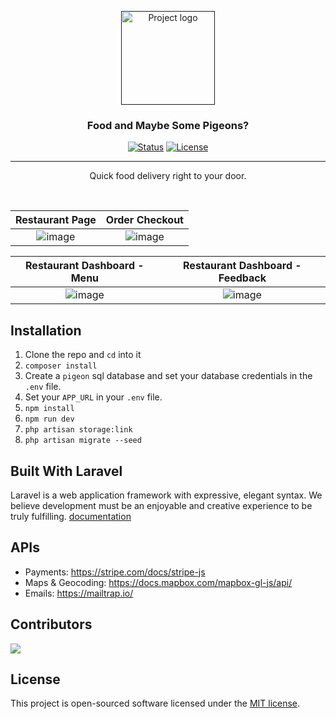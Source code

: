 <p align="center">
  <a href="" rel="noopener">
  <img width=150px height=150px src="public/svg/dove.svg" alt="Project logo"></a>
</p>

<h3 align="center">Food and Maybe Some Pigeons?</h3>

<div align="center">

  [![Status](https://img.shields.io/badge/status-active-success.svg)]() 
  [![License](https://img.shields.io/badge/license-MIT-blue.svg)](/LICENSE)

</div>

---

<p align="center">Quick food delivery right to your door.</p>
<br>

Restaurant Page             |  Order Checkout
:-------------------------:|:-------------------------:
![image](https://s3.amazonaws.com/poly-screenshots.angel.co/Project/c5/1243967/ccb8d92d47cff5c58a5549b927bda0e1-original.png)  |  ![image](https://s3.amazonaws.com/poly-screenshots.angel.co/Project/c5/1243967/52e64b5fa189d6bd67ac092838a2accf-original.png) 

Restaurant Dashboard - **Menu**             |  Restaurant Dashboard - **Feedback**
:-------------------------:|:-------------------------:
![image](https://s3.amazonaws.com/poly-screenshots.angel.co/Project/c5/1243967/9a2c9fad85dc63886ae09ba078f7bf94-original.png)  |  ![image](https://s3.amazonaws.com/poly-screenshots.angel.co/Project/c5/1243967/729789147b031847c7124a988cbea34e-original.png) 

## Installation

1. Clone the repo and `cd` into it
2. `composer install`
3. Create a `pigeon` sql database and set your database credentials in the `.env` file.
4. Set your `APP_URL` in your `.env` file.
5. `npm install`
6. `npm run dev`
7. `php artisan storage:link`
8. `php artisan migrate --seed`

## Built With Laravel

Laravel is a web application framework with expressive, elegant syntax. We believe development must be an enjoyable and creative experience to be truly fulfilling. [documentation](https://laravel.com/docs)

## APIs
- Payments: https://stripe.com/docs/stripe-js<br> 
- Maps & Geocoding: https://docs.mapbox.com/mapbox-gl-js/api/ <br>
- Emails: https://mailtrap.io/

## Contributors
<a href="https://github.com/chr-ge/why-pigeons/graphs/contributors">
  <img src="https://contributors-img.web.app/image?repo=chr-ge/why-pigeons" />
</a>

## License

This project is open-sourced software licensed under the [MIT license](https://opensource.org/licenses/MIT).
